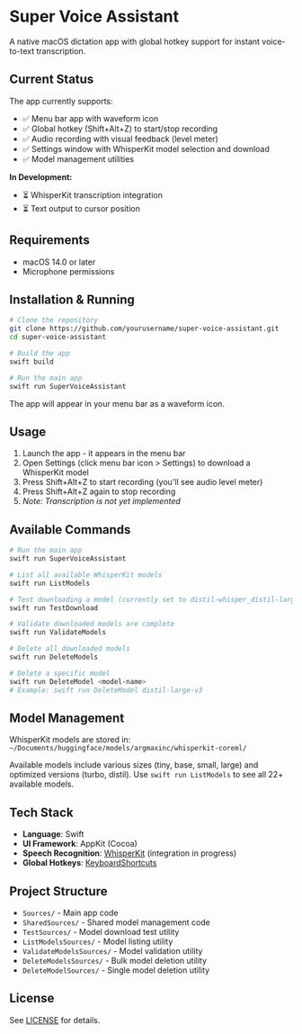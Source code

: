 # Super Voice Assistant

A native macOS dictation app with global hotkey support for instant voice-to-text transcription.

## Current Status

The app currently supports:
- ✅ Menu bar app with waveform icon
- ✅ Global hotkey (Shift+Alt+Z) to start/stop recording
- ✅ Audio recording with visual feedback (level meter)
- ✅ Settings window with WhisperKit model selection and download
- ✅ Model management utilities

**In Development:**
- ⏳ WhisperKit transcription integration
- ⏳ Text output to cursor position

## Requirements

- macOS 14.0 or later
- Microphone permissions

## Installation & Running

```bash
# Clone the repository
git clone https://github.com/yourusername/super-voice-assistant.git
cd super-voice-assistant

# Build the app
swift build

# Run the main app
swift run SuperVoiceAssistant
```

The app will appear in your menu bar as a waveform icon.

## Usage

1. Launch the app - it appears in the menu bar
2. Open Settings (click menu bar icon > Settings) to download a WhisperKit model
3. Press Shift+Alt+Z to start recording (you'll see audio level meter)
4. Press Shift+Alt+Z again to stop recording
5. *Note: Transcription is not yet implemented*

## Available Commands

```bash
# Run the main app
swift run SuperVoiceAssistant

# List all available WhisperKit models
swift run ListModels

# Test downloading a model (currently set to distil-whisper_distil-large-v3)
swift run TestDownload

# Validate downloaded models are complete
swift run ValidateModels

# Delete all downloaded models
swift run DeleteModels

# Delete a specific model
swift run DeleteModel <model-name>
# Example: swift run DeleteModel distil-large-v3
```

## Model Management

WhisperKit models are stored in: `~/Documents/huggingface/models/argmaxinc/whisperkit-coreml/`

Available models include various sizes (tiny, base, small, large) and optimized versions (turbo, distil). Use `swift run ListModels` to see all 22+ available models.

## Tech Stack

- **Language**: Swift
- **UI Framework**: AppKit (Cocoa)
- **Speech Recognition**: [WhisperKit](https://github.com/argmaxinc/WhisperKit) (integration in progress)
- **Global Hotkeys**: [KeyboardShortcuts](https://github.com/sindresorhus/KeyboardShortcuts)

## Project Structure

- `Sources/` - Main app code
- `SharedSources/` - Shared model management code
- `TestSources/` - Model download test utility
- `ListModelsSources/` - Model listing utility
- `ValidateModelsSources/` - Model validation utility
- `DeleteModelsSources/` - Bulk model deletion utility
- `DeleteModelSources/` - Single model deletion utility

## License

See [LICENSE](LICENSE) for details.